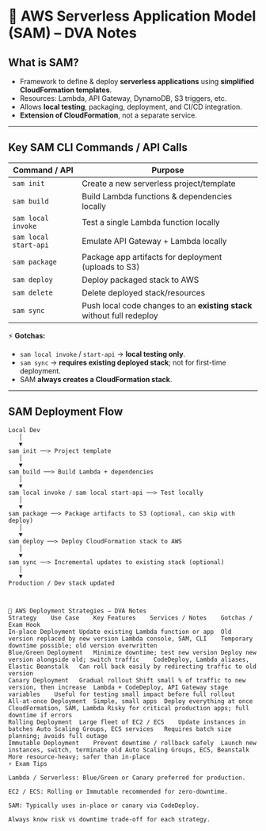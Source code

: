 # 🔹 AWS Serverless Application Model (SAM) – DVA Notes

## What is SAM?
- Framework to define & deploy **serverless applications** using **simplified CloudFormation templates**.
- Resources: Lambda, API Gateway, DynamoDB, S3 triggers, etc.
- Allows **local testing**, packaging, deployment, and CI/CD integration.
- **Extension of CloudFormation**, not a separate service.

---

## Key SAM CLI Commands / API Calls

| Command / API | Purpose |
|---------------|---------|
| `sam init` | Create a new serverless project/template |
| `sam build` | Build Lambda functions & dependencies locally |
| `sam local invoke` | Test a single Lambda function locally |
| `sam local start-api` | Emulate API Gateway + Lambda locally |
| `sam package` | Package app artifacts for deployment (uploads to S3) |
| `sam deploy` | Deploy packaged stack to AWS |
| `sam delete` | Delete deployed stack/resources |
| `sam sync` | Push local code changes to an **existing stack** without full redeploy |

⚡ **Gotchas:**
- `sam local invoke` / `start-api` → **local testing only**.  
- `sam sync` → **requires existing deployed stack**; not for first-time deployment.  
- SAM **always creates a CloudFormation stack**.

---

## SAM Deployment Flow

```text
Local Dev
   │
   ▼
sam init ──> Project template
   │
   ▼
sam build ──> Build Lambda + dependencies
   │
   ▼
sam local invoke / sam local start-api ──> Test locally
   │
   ▼
sam package ──> Package artifacts to S3 (optional, can skip with deploy)
   │
   ▼
sam deploy ──> Deploy CloudFormation stack to AWS
   │
   ▼
sam sync ──> Incremental updates to existing stack (optional)
   │
   ▼
Production / Dev stack updated



🔹 AWS Deployment Strategies – DVA Notes
Strategy	Use Case	Key Features	Services / Notes	Gotchas / Exam Hook
In-place Deployment	Update existing Lambda function or app	Old version replaced by new version	Lambda console, SAM, CLI	Temporary downtime possible; old version overwritten
Blue/Green Deployment	Minimize downtime; test new version	Deploy new version alongside old; switch traffic	CodeDeploy, Lambda aliases, Elastic Beanstalk	Can roll back easily by redirecting traffic to old version
Canary Deployment	Gradual rollout	Shift small % of traffic to new version, then increase	Lambda + CodeDeploy, API Gateway stage variables	Useful for testing small impact before full rollout
All-at-once Deployment	Simple, small apps	Deploy everything at once	CloudFormation, SAM, Lambda	Risky for critical production apps; full downtime if errors
Rolling Deployment	Large fleet of EC2 / ECS	Update instances in batches	Auto Scaling Groups, ECS services	Requires batch size planning; avoids full outage
Immutable Deployment	Prevent downtime / rollback safely	Launch new instances, switch, terminate old	Auto Scaling Groups, ECS, Beanstalk	More resource-heavy; safer than in-place
⚡ Exam Tips

Lambda / Serverless: Blue/Green or Canary preferred for production.

EC2 / ECS: Rolling or Immutable recommended for zero-downtime.

SAM: Typically uses in-place or canary via CodeDeploy.

Always know risk vs downtime trade-off for each strategy.





